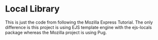 # Local Library

This is just the code from following the Mozilla Express Tutorial.  The only difference is this project is using EJS template engine with the ejs-locals package whereas the Mozilla project is using Pug.    
